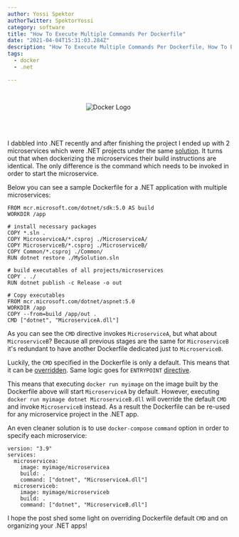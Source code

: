 ```yaml
---
author: Yossi Spektor
authorTwitter: SpektorYossi
category: software
title: "How To Execute Multiple Commands Per Dockerfile"
date: "2021-04-04T15:31:03.284Z"
description: "How To Execute Multiple Commands Per Dockerfile, How To Efficiently Dockerize .NET App"
tags:
  - docker
  - .net

---
```


<div style="display:flex;justify-content:center;padding-right:10%;padding-bottom:50px;padding-top:30px;">
    <img src="/images/blog/docker.svg"
            alt="Docker Logo"
            style="margin:0;"
            />
</div>

I dabbled into .NET recently and after finishing the project I ended up with 2 microservices which were .NET projects under the same [solution](https://docs.microsoft.com/en-us/visualstudio/ide/solutions-and-projects-in-visual-studio?view=vs-2019). It turns out that when dockerizing the microservices their build instructions are identical. The only difference is the command which needs to be invoked in order to start the microservice.

Below you can see a sample Dockerfile for a .NET application with multiple microservices:

```docker
FROM mcr.microsoft.com/dotnet/sdk:5.0 AS build
WORKDIR /app

# install necessary packages
COPY *.sln .
COPY MicroserviceA/*.csproj ./MicroserviceA/
COPY MicroserviceB/*.csproj ./MicroserviceB/
COPY Common/*.csproj ./Common/
RUN dotnet restore ./MySolution.sln

# build executables of all projects/microservices
COPY . ./
RUN dotnet publish -c Release -o out

# Copy executables
FROM mcr.microsoft.com/dotnet/aspnet:5.0
WORKDIR /app
COPY --from=build /app/out .
CMD ["dotnet", "MicroserviceA.dll"]
```

As you can see the `CMD` directive invokes `MicroserviceA`, but what about `MicroserviceB`? Because all previous stages are the same for `MicroserviceB` it's redundant to have another Dockerfile dedicated just to `MicroserviceB`.

Luckily, the `CMD` specified in the Dockerfile is only a default. This means that it can be [overridden](https://docs.docker.com/engine/reference/run/#cmd-default-command-or-options). Same logic goes for `ENTRYPOINT` [directive](https://docs.docker.com/engine/reference/run/#entrypoint-default-command-to-execute-at-runtime).

This means that executing `docker run myimage` on the image built by the Dockerfile above will start `MicroserviceA` by default. However, executing `docker run myimage dotnet MicroserviceB.dll` will override the default `CMD` and invoke `MicroserviceB` instead. As a result the Dockerfile can be re-used for any microservice project in the .NET app.

An even cleaner solution is to use `docker-compose` `command` option in order to specify each microservice:

```
version: "3.9"
services:
  microservicea:
    image: myimage/microservicea
    build: .
    command: ["dotnet", "MicroserviceA.dll"]
  microserviceb:
    image: myimage/microserviceb
    build: .
    command: ["dotnet", "MicroserviceB.dll"]
```

I hope the post shed some light on overriding Dockerfile default `CMD` and on organizing your .NET apps!
